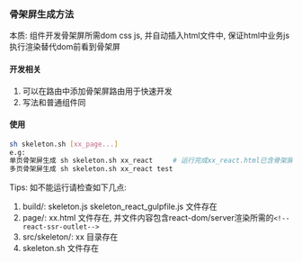 ### 骨架屏生成方法
本质: 组件开发骨架屏所需dom css js, 并自动插入html文件中, 保证html中业务js执行渲染替代dom前看到骨架屏
#### 开发相关
1. 可以在路由中添加骨架屏路由用于快速开发
2. 写法和普通组件同
#### 使用
```bash
sh skeleton.sh [xx_page...] 
e.g: 
单页骨架屏生成 sh skeleton.sh xx_react     # 运行完成xx_react.html已含骨架屏的dom css
多页骨架屏生成 sh skeleton.sh xx_react test
```
Tips: 如不能运行请检查如下几点:
1. build/: skeleton.js  skeleton_react_gulpfile.js 文件存在
2. page/: xx.html 文件存在, 并文件内容包含react-dom/server渲染所需的`<!--react-ssr-outlet-->`
3. src/skeleton/: xx 目录存在
4. skeleton.sh 文件存在